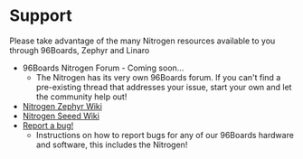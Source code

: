 # Support

Please take advantage of the many Nitrogen resources available to you through 96Boards, Zephyr and Linaro

- 96Boards Nitrogen Forum - Coming soon...
   - The Nitrogen has its very own 96Boards forum. If you can't find a pre-existing thread that addresses your issue, start your own and let the community help out!
- [Nitrogen Zephyr Wiki](https://wiki.zephyrproject.org/view/96B-Nitrogen)
- [Nitrogen Seeed Wiki](http://wiki.seeed.cc/BLE_Nitrogen/)
- [Report a bug!](../../../Extras/Report_a_bug.md)
   - Instructions on how to report bugs for any of our 96Boards hardware and software, this includes the Nitrogen!
